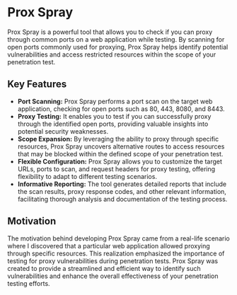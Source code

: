 # Prox Spray

Prox Spray is a powerful tool that allows you to check if you can proxy through common ports on a web application while testing. By scanning for open ports commonly used for proxying, Prox Spray helps identify potential vulnerabilities and access restricted resources within the scope of your penetration test.

## Key Features

- **Port Scanning:** Prox Spray performs a port scan on the target web application, checking for open ports such as 80, 443, 8080, and 8443.
- **Proxy Testing:** It enables you to test if you can successfully proxy through the identified open ports, providing valuable insights into potential security weaknesses.
- **Scope Expansion:** By leveraging the ability to proxy through specific resources, Prox Spray uncovers alternative routes to access resources that may be blocked within the defined scope of your penetration test.
- **Flexible Configuration:** Prox Spray allows you to customize the target URLs, ports to scan, and request headers for proxy testing, offering flexibility to adapt to different testing scenarios.
- **Informative Reporting:** The tool generates detailed reports that include the scan results, proxy response codes, and other relevant information, facilitating thorough analysis and documentation of the testing process.

## Motivation

The motivation behind developing Prox Spray came from a real-life scenario where I discovered that a particular web application allowed proxying through specific resources. This realization emphasized the importance of testing for proxy vulnerabilities during penetration tests. Prox Spray was created to provide a streamlined and efficient way to identify such vulnerabilities and enhance the overall effectiveness of your penetration testing efforts.

